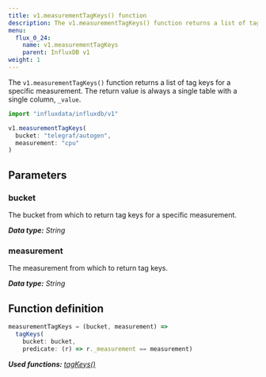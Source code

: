 ```yaml
---
title: v1.measurementTagKeys() function
description: The v1.measurementTagKeys() function returns a list of tag keys for a specific measurement.
menu:
  flux_0_24:
    name: v1.measurementTagKeys
    parent: InfluxDB v1
weight: 1
---
```


The `v1.measurementTagKeys()` function returns a list of tag keys for a specific measurement.
The return value is always a single table with a single column, `_value`.

```js
import "influxdata/influxdb/v1"

v1.measurementTagKeys(
  bucket: "telegraf/autogen",
  measurement: "cpu"
)
```

## Parameters

### bucket
The bucket from which to return tag keys for a specific measurement.

_**Data type:** String_

### measurement
The measurement from which to return tag keys.

_**Data type:** String_

## Function definition
```js
measurementTagKeys = (bucket, measurement) =>
  tagKeys(
    bucket: bucket,
    predicate: (r) => r._measurement == measurement)
```

_**Used functions:**
[tagKeys()](/flux/v0.24/functions/influxdb-v1/tagkeys)_
